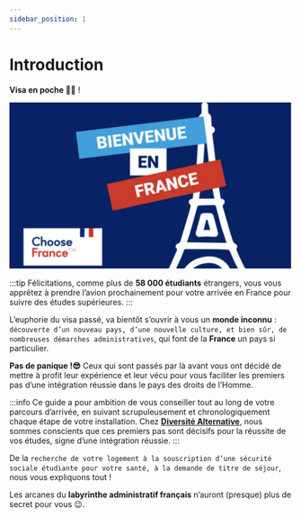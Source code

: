 ```yaml
---
sidebar_position: 1
---
```


# Introduction

**Visa en poche 🥳🥳** !

![bienvenue-france](/img/bienvenue-france.png)

:::tip
Félicitations, comme plus de **58 000 étudiants** étrangers, vous vous apprêtez
à prendre l’avion prochainement pour votre arrivée en France pour suivre des
études supérieures.
:::


L’euphorie du visa passé, va bientôt s’ouvrir à vous un **monde inconnu**
: `découverte d’un nouveau pays, d’une nouvelle culture, et bien sûr, de
nombreuses démarches administratives`, qui font de la **France** un pays si
particulier.

**Pas de panique !😎** Ceux qui sont passés par là avant vous ont décidé de mettre
à profit leur expérience et leur vécu pour vous faciliter les premiers pas d’une
intégration réussie dans le pays des droits de l’Homme.

:::info
Ce guide a pour ambition de vous conseiller tout au long de votre parcours
d’arrivée, en suivant scrupuleusement et chronologiquement chaque étape
de votre installation. Chez [**Diversité Alternative**](https://diversitealternative.org/), nous sommes conscients
que ces premiers pas sont décisifs pour la réussite de vos études, signe d’une
intégration réussie.
:::

De la `recherche de votre logement à la souscription d’une sécurité sociale
étudiante pour votre santé, à la demande de titre de séjour`, nous vous
expliquons tout !

Les arcanes du **labyrinthe administratif français** n’auront (presque) plus de
secret pour vous 😉.
